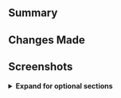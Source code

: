 ## Summary

<!-- Provide a concise summary "Why are the changes needed"? 
Include any relevant links, such as Linear tickets, Slack discussions, 
or design documents. -->

## Changes Made

<!-- Provide details on the approach taken to address the problem 
and any notable implementation details. -->

## Screenshots
<!-- If the changes are visual, include screenshots or GIFs. -->

<details>
<summary><strong>Expand for optional sections</strong></summary>

## Related enterprise PR
<!-- A link to a dependent pull request  -->

## Special notes for your reviewer
<!-- specific instructions or considerations you want to highlight for the reviewer. -->

</details>
